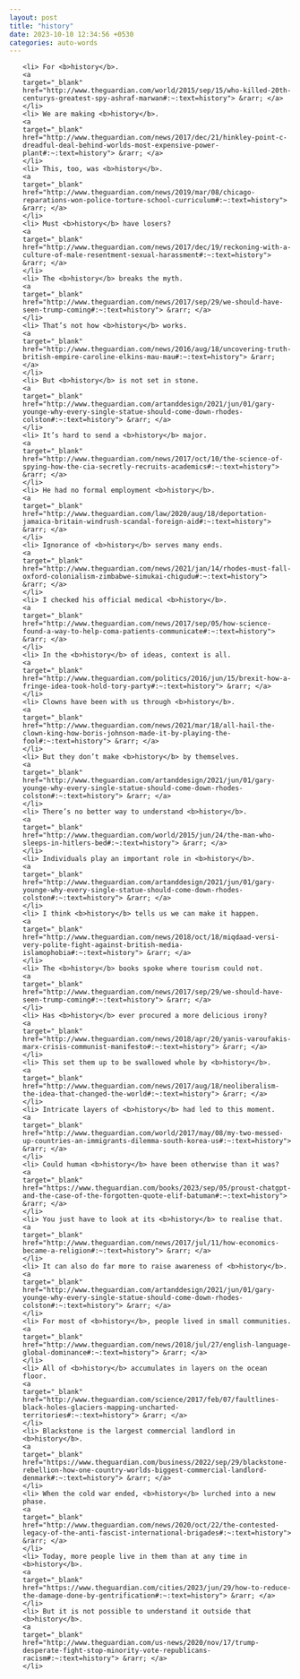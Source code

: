 ```yaml
---
layout: post
title: "history"
date: 2023-10-10 12:34:56 +0530
categories: auto-words
---
```

<ol>

    <li> For <b>history</b>.
    <a 
    target="_blank" 
    href="http://www.theguardian.com/world/2015/sep/15/who-killed-20th-centurys-greatest-spy-ashraf-marwan#:~:text=history"> &rarr; </a>
    </li>
    <li> We are making <b>history</b>.
    <a 
    target="_blank" 
    href="http://www.theguardian.com/news/2017/dec/21/hinkley-point-c-dreadful-deal-behind-worlds-most-expensive-power-plant#:~:text=history"> &rarr; </a>
    </li>
    <li> This, too, was <b>history</b>.
    <a 
    target="_blank" 
    href="http://www.theguardian.com/news/2019/mar/08/chicago-reparations-won-police-torture-school-curriculum#:~:text=history"> &rarr; </a>
    </li>
    <li> Must <b>history</b> have losers?
    <a 
    target="_blank" 
    href="http://www.theguardian.com/news/2017/dec/19/reckoning-with-a-culture-of-male-resentment-sexual-harassment#:~:text=history"> &rarr; </a>
    </li>
    <li> The <b>history</b> breaks the myth.
    <a 
    target="_blank" 
    href="http://www.theguardian.com/news/2017/sep/29/we-should-have-seen-trump-coming#:~:text=history"> &rarr; </a>
    </li>
    <li> That’s not how <b>history</b> works.
    <a 
    target="_blank" 
    href="http://www.theguardian.com/news/2016/aug/18/uncovering-truth-british-empire-caroline-elkins-mau-mau#:~:text=history"> &rarr; </a>
    </li>
    <li> But <b>history</b> is not set in stone.
    <a 
    target="_blank" 
    href="http://www.theguardian.com/artanddesign/2021/jun/01/gary-younge-why-every-single-statue-should-come-down-rhodes-colston#:~:text=history"> &rarr; </a>
    </li>
    <li> It’s hard to send a <b>history</b> major.
    <a 
    target="_blank" 
    href="http://www.theguardian.com/news/2017/oct/10/the-science-of-spying-how-the-cia-secretly-recruits-academics#:~:text=history"> &rarr; </a>
    </li>
    <li> He had no formal employment <b>history</b>.
    <a 
    target="_blank" 
    href="http://www.theguardian.com/law/2020/aug/18/deportation-jamaica-britain-windrush-scandal-foreign-aid#:~:text=history"> &rarr; </a>
    </li>
    <li> Ignorance of <b>history</b> serves many ends.
    <a 
    target="_blank" 
    href="http://www.theguardian.com/news/2021/jan/14/rhodes-must-fall-oxford-colonialism-zimbabwe-simukai-chigudu#:~:text=history"> &rarr; </a>
    </li>
    <li> I checked his official medical <b>history</b>.
    <a 
    target="_blank" 
    href="http://www.theguardian.com/news/2017/sep/05/how-science-found-a-way-to-help-coma-patients-communicate#:~:text=history"> &rarr; </a>
    </li>
    <li> In the <b>history</b> of ideas, context is all.
    <a 
    target="_blank" 
    href="http://www.theguardian.com/politics/2016/jun/15/brexit-how-a-fringe-idea-took-hold-tory-party#:~:text=history"> &rarr; </a>
    </li>
    <li> Clowns have been with us through <b>history</b>.
    <a 
    target="_blank" 
    href="http://www.theguardian.com/news/2021/mar/18/all-hail-the-clown-king-how-boris-johnson-made-it-by-playing-the-fool#:~:text=history"> &rarr; </a>
    </li>
    <li> But they don’t make <b>history</b> by themselves.
    <a 
    target="_blank" 
    href="http://www.theguardian.com/artanddesign/2021/jun/01/gary-younge-why-every-single-statue-should-come-down-rhodes-colston#:~:text=history"> &rarr; </a>
    </li>
    <li> There’s no better way to understand <b>history</b>.
    <a 
    target="_blank" 
    href="http://www.theguardian.com/world/2015/jun/24/the-man-who-sleeps-in-hitlers-bed#:~:text=history"> &rarr; </a>
    </li>
    <li> Individuals play an important role in <b>history</b>.
    <a 
    target="_blank" 
    href="http://www.theguardian.com/artanddesign/2021/jun/01/gary-younge-why-every-single-statue-should-come-down-rhodes-colston#:~:text=history"> &rarr; </a>
    </li>
    <li> I think <b>history</b> tells us we can make it happen.
    <a 
    target="_blank" 
    href="http://www.theguardian.com/news/2018/oct/18/miqdaad-versi-very-polite-fight-against-british-media-islamophobia#:~:text=history"> &rarr; </a>
    </li>
    <li> The <b>history</b> books spoke where tourism could not.
    <a 
    target="_blank" 
    href="http://www.theguardian.com/news/2017/sep/29/we-should-have-seen-trump-coming#:~:text=history"> &rarr; </a>
    </li>
    <li> Has <b>history</b> ever procured a more delicious irony?
    <a 
    target="_blank" 
    href="http://www.theguardian.com/news/2018/apr/20/yanis-varoufakis-marx-crisis-communist-manifesto#:~:text=history"> &rarr; </a>
    </li>
    <li> This set them up to be swallowed whole by <b>history</b>.
    <a 
    target="_blank" 
    href="http://www.theguardian.com/news/2017/aug/18/neoliberalism-the-idea-that-changed-the-world#:~:text=history"> &rarr; </a>
    </li>
    <li> Intricate layers of <b>history</b> had led to this moment.
    <a 
    target="_blank" 
    href="http://www.theguardian.com/world/2017/may/08/my-two-messed-up-countries-an-immigrants-dilemma-south-korea-us#:~:text=history"> &rarr; </a>
    </li>
    <li> Could human <b>history</b> have been otherwise than it was?
    <a 
    target="_blank" 
    href="https://www.theguardian.com/books/2023/sep/05/proust-chatgpt-and-the-case-of-the-forgotten-quote-elif-batuman#:~:text=history"> &rarr; </a>
    </li>
    <li> You just have to look at its <b>history</b> to realise that.
    <a 
    target="_blank" 
    href="http://www.theguardian.com/news/2017/jul/11/how-economics-became-a-religion#:~:text=history"> &rarr; </a>
    </li>
    <li> It can also do far more to raise awareness of <b>history</b>.
    <a 
    target="_blank" 
    href="http://www.theguardian.com/artanddesign/2021/jun/01/gary-younge-why-every-single-statue-should-come-down-rhodes-colston#:~:text=history"> &rarr; </a>
    </li>
    <li> For most of <b>history</b>, people lived in small communities.
    <a 
    target="_blank" 
    href="http://www.theguardian.com/news/2018/jul/27/english-language-global-dominance#:~:text=history"> &rarr; </a>
    </li>
    <li> All of <b>history</b> accumulates in layers on the ocean floor.
    <a 
    target="_blank" 
    href="http://www.theguardian.com/science/2017/feb/07/faultlines-black-holes-glaciers-mapping-uncharted-territories#:~:text=history"> &rarr; </a>
    </li>
    <li> Blackstone is the largest commercial landlord in <b>history</b>.
    <a 
    target="_blank" 
    href="https://www.theguardian.com/business/2022/sep/29/blackstone-rebellion-how-one-country-worlds-biggest-commercial-landlord-denmark#:~:text=history"> &rarr; </a>
    </li>
    <li> When the cold war ended, <b>history</b> lurched into a new phase.
    <a 
    target="_blank" 
    href="http://www.theguardian.com/news/2020/oct/22/the-contested-legacy-of-the-anti-fascist-international-brigades#:~:text=history"> &rarr; </a>
    </li>
    <li> Today, more people live in them than at any time in <b>history</b>.
    <a 
    target="_blank" 
    href="https://www.theguardian.com/cities/2023/jun/29/how-to-reduce-the-damage-done-by-gentrification#:~:text=history"> &rarr; </a>
    </li>
    <li> But it is not possible to understand it outside that <b>history</b>.
    <a 
    target="_blank" 
    href="http://www.theguardian.com/us-news/2020/nov/17/trump-desperate-fight-stop-minority-vote-republicans-racism#:~:text=history"> &rarr; </a>
    </li>